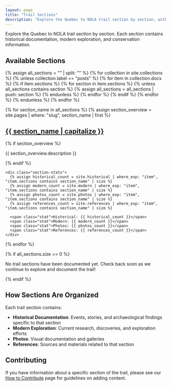 ```yaml
---
layout: page
title: "Trail Sections"
description: "Explore the Quebec to NOLA trail section by section, with detailed documentation for each area"
---
```


Explore the Quebec to NOLA trail section by section. Each section contains historical documentation, modern exploration, and conservation information.

## Available Sections

{% assign all_sections = "" | split: "" %}
{% for collection in site.collections %}
  {% unless collection.label == "posts" %}
    {% for item in collection.docs %}
      {% if item.sections %}
        {% for section in item.sections %}
          {% unless all_sections contains section %}
            {% assign all_sections = all_sections | push: section %}
          {% endunless %}
        {% endfor %}
      {% endif %}
    {% endfor %}
  {% endunless %}
{% endfor %}

{% for section_name in all_sections %}
  {% assign section_overview = site.pages | where: "slug", section_name | first %}
  
  <div class="section-card">
    <h2><a href="/sections/{{ section_name }}/">{{ section_name | capitalize }}</a></h2>
    {% if section_overview %}
      <p>{{ section_overview.description }}</p>
    {% endif %}
    
    <div class="section-stats">
      {% assign historical_count = site.historical | where_exp: "item", "item.sections contains section_name" | size %}
      {% assign modern_count = site.modern | where_exp: "item", "item.sections contains section_name" | size %}
      {% assign photos_count = site.photos | where_exp: "item", "item.sections contains section_name" | size %}
      {% assign references_count = site.references | where_exp: "item", "item.sections contains section_name" | size %}
      
      <span class="stat">Historical: {{ historical_count }}</span>
      <span class="stat">Modern: {{ modern_count }}</span>
      <span class="stat">Photos: {{ photos_count }}</span>
      <span class="stat">References: {{ references_count }}</span>
    </div>
  </div>
{% endfor %}

{% if all_sections.size == 0 %}
  <div class="no-content">
    <p>No trail sections have been documented yet. Check back soon as we continue to explore and document the trail!</p>
  </div>
{% endif %}

## How Sections Are Organized

Each trail section contains:

- **Historical Documentation**: Events, stories, and archaeological findings specific to that section
- **Modern Exploration**: Current research, discoveries, and exploration efforts
- **Photos**: Visual documentation and galleries
- **References**: Sources and materials related to that section

## Contributing

If you have information about a specific section of the trail, please see our [How to Contribute](/how-to-contribute/) page for guidelines on adding content.
